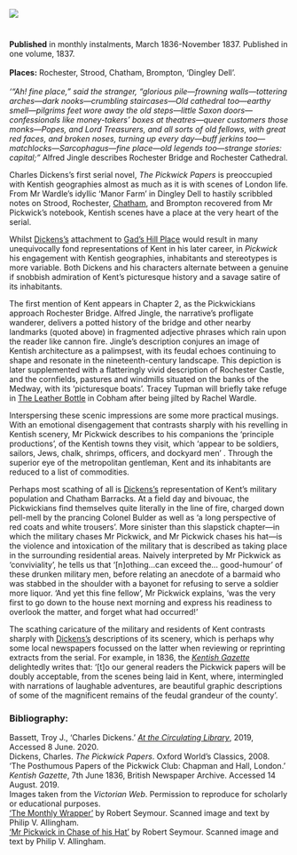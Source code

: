 <a href="https://beta.kent-maps.online"><img src="https://beta.kent-maps.online/juncture/ve-button.png"></a>
<param ve-config title="The Posthumous Papers of the Pickwick Club" author="Katie Holdway" layout="vtl" banner="https://raw.githubusercontent.com/kent-map/images/main/banners/19c.jpg" description="Katie Holdway discusses the Kent places and landscapes which feature extensively in Dickens’s first serial novel, The Pickwick Papers.">

<!-- Historical map layers -->
<param ve-map-layer active allmaps allmaps-id="a674cc941b6c08cf" title="Kent Ordnance Survey 1822">

#

**Published** in monthly instalments, March 1836-November 1837. Published in one volume, 1837.
<br><br>
**Places:** Rochester, Strood, Chatham, Brompton, ‘Dingley Dell’.
<br><br>
_‘“Ah! fine place,” said the stranger, “glorious pile—frowning walls—tottering arches—dark nooks—crumbling staircases—Old cathedral too—earthy smell—pilgrims feet wore away the old steps—little Saxon doors—confessionals like money-takers’ boxes at theatres—queer customers those monks—Popes, and Lord Treasurers, and all sorts of old fellows, with great red faces, and broken noses, turning up every day—buff jerkins too—matchlocks—Sarcophagus—fine place—old legends too—strange stories: capital;”_  Alfred Jingle describes Rochester Bridge and Rochester Cathedral. 
<param ve-image url="https://stor.artstor.org/stor/b20551a2-aa18-453c-b464-69a72531d6ac" label="Rochester Bridge" attribution="1828 Adlard">

Charles Dickens’s first serial novel, _The Pickwick Papers_ is preoccupied with Kentish geographies almost as much as it is with scenes of London life. From Mr Wardle’s idyllic ‘Manor Farm’ in Dingley Dell to hastily scribbled notes on Strood, Rochester, [Chatham](/dickens/dickens-chatham), and Brompton recovered from Mr Pickwick’s notebook, Kentish scenes have a place at the very heart of the serial.
<param ve-image url="https://raw.githubusercontent.com/kent-map/images/main/dickens/Pickwick_Papers_wrapper.jpg" label="The Monthly Wrapper by Robert Seymour">
<param ve-entity eid="Q1808441" aliases="Strood">
<param ve-entity eid="Q507517" aliases="Rochester">
<param ve-entity eid="Q729006" aliases="Chatham">
<param ve-entity eid="Q4973747" aliases="Brompton">
<param ve-map center="Q507517" zoom="13">
<param ve-map center="Q1808441" zoom="13">
<param ve-map center="Q507517" zoom="13">
<param ve-map center="Q729006" zoom="13">
<param ve-map center="Q4973747" zoom="13">

Whilst [Dickens’s](dickens-biography) attachment to [Gad’s Hill Place](/dickens/dickens-gads-hill) would result in many unequivocally fond representations of Kent in his later career, in _Pickwick_ his engagement with Kentish geographies, inhabitants and stereotypes is more variable. Both Dickens and his characters alternate between a genuine if snobbish admiration of Kent’s picturesque history and a savage satire of its inhabitants.
<param ve-image url="https://stor.artstor.org/stor/5c3cfffa-911e-44cf-ab35-28b94bf80418" label="Gad's Hill" attribution="Benjamin Mortley">
<param ve-entity eid="Q5516441" aliases="Gad’s Hill Place">
<param ve-map center="Q5516441" zoom="13">

The first mention of Kent appears in Chapter 2, as the Pickwickians approach Rochester Bridge. Alfred Jingle, the narrative’s profligate wanderer, delivers a potted history of the bridge and other nearby landmarks (quoted above) in fragmented adjective phrases which rain upon the reader like cannon fire. Jingle’s description conjures an image of Kentish architecture as a palimpsest, with its feudal echoes continuing to shape and resonate in the nineteenth-century landscape. This depiction is later supplemented with a flatteringly vivid description of Rochester Castle, and the cornfields, pastures and windmills situated on the banks of the Medway, with its ‘picturesque boats’.  Tracey Tupman will briefly take refuge in [The Leather Bottle](/dickens/pickwick-papers-leather-bottle) in Cobham after being jilted by Rachel Wardle.
<param ve-image url="https://stor.artstor.org/stor/5aae08bd-3755-49e9-b144-25809d990abe" label="Leather Bottle" attribution="Benjamin Mortley">
<param ve-entity eid="Q507517" aliases="Rochester">
<param ve-map center="Q507517" zoom="13">

Interspersing these scenic impressions are some more practical musings. With an emotional disengagement that contrasts sharply with his revelling in Kentish scenery, Mr Pickwick describes to his companions the ‘principle productions’, of the Kentish towns they visit, which ‘appear to be soldiers, sailors, Jews, chalk, shrimps, officers, and dockyard men’ . Through the superior eye of the metropolitan gentleman, Kent and its inhabitants are reduced to a list of commodities.
<param ve-image url="https://raw.githubusercontent.com/kent-map/images/main/dickens/Pickwick_Papers_Victorian_web.jpg" label="Pickwick Papers" attribution="Scanned image and text by Philip V. Allingham">

Perhaps most scathing of all is [Dickens’s](/dickens/dickens-biography) representation of Kent’s military population and Chatham Barracks. At a field day and bivouac, the Pickwickians find themselves quite literally in the line of fire, charged down pell-mell by the prancing Colonel Bulder as well as ‘a long perspective of red coats and white trousers’.  More sinister than this slapstick chapter—in which the military chases Mr Pickwick, and Mr Pickwick chases his hat—is the violence and intoxication of the military that is described as taking place in the surrounding residential areas. Naively interpreted by Mr Pickwick as ‘conviviality’, he tells us that ‘[n]othing…can exceed the… good-humour’ of these drunken military men, before relating an anecdote of a barmaid who was stabbed in the shoulder with a bayonet for refusing to serve a soldier more liquor. ‘And yet this fine fellow’, Mr Pickwick explains, ‘was the very first to go down to the house next morning and express his readiness to overlook the matter, and forget what had occurred!’  
<param ve-image url="https://raw.githubusercontent.com/kent-map/images/main/19c/The_Medway_Chatham_England-LCCN2002711859.jpg" label="The Medway, Chatham. Photochrom Print Collection" attribution="Public domain, via Wikimedia Commons">
<param ve-entity eid="Q729006" aliases="Chatham">
<param ve-map center="Q729006" zoom="13">

The scathing caricature of the military and residents of Kent contrasts sharply with [Dickens’s](/dickens/dickens-biography) descriptions of its scenery, which is perhaps why some local newspapers focussed on the latter when reviewing or reprinting extracts from the serial. For example, in 1836, the [_Kentish Gazette_](/18c/18c-kentish-gazette) delightedly writes that: ‘[t]o our general readers the Pickwick papers will be doubly acceptable, from the scenes being laid in Kent, where, intermingled with narrations of laughable adventures, are beautiful graphic descriptions of some of the magnificent remains of the feudal grandeur of the county’.
<param ve-image url="https://stor.artstor.org/stor/9892bd49-0ecf-4513-a85d-00fc939769da" label="Redcoats by the coast" attribution="By kind permission of Martin Crowther">

### Bibliography: 
Bassett, Troy J., ‘Charles Dickens.’ [_At the Circulating Library_](http://www.victorianresearch.org/atcl/index.php), 2019, Accessed 8 June. 2020.  
Dickens, Charles. _The Pickwick Papers_. Oxford World’s Classics, 2008.  
‘The Posthumous Papers of the Pickwick Club: Chapman and Hall, London.’ _Kentish Gazette_, 7th June 1836, British Newspaper Archive. Accessed 14 August. 2019.  
Images taken from the _Victorian Web_. Permission to reproduce for scholarly or educational purposes.   
[‘The Monthly Wrapper’](http://www.victorianweb.org/art/illustration/seymour/ppwrapper.html) by Robert Seymour. Scanned image and text by Philip V. Allingham.      
[‘Mr Pickwick in Chase of his Hat’](http://www.victorianweb.org/art/illustration/seymour/6.html) by Robert Seymour. Scanned image and text by Philip V. Allingham.   
<param ve-image url="https://upload.wikimedia.org/wikipedia/commons/4/4f/Mr_Pickwick_1889_Dickens_The_Pickwick_Papers_character_by_Kyd_%28Joseph_Clayton_Clarke%29.jpg" label="Mr Pickwick, 1889" attribution="Kyd (Joseph Clayton Clarke), Public domain, via Wikimedia Commons">


